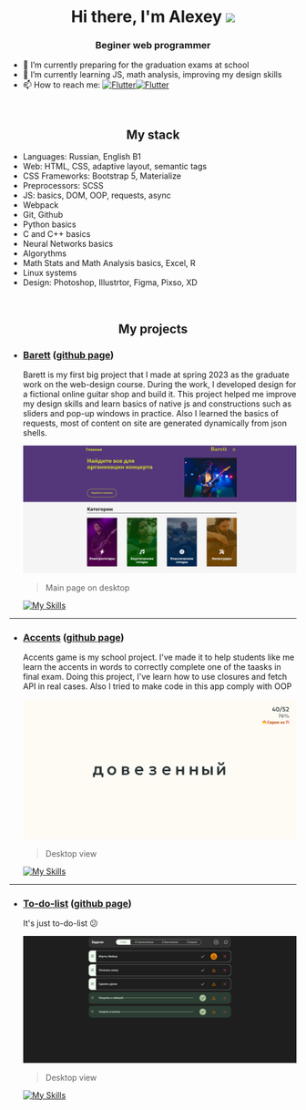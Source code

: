 <h1 align="center">Hi there, I'm Alexey 
<img src="https://github.com/blackcater/blackcater/raw/main/images/Hi.gif" height="30"/></h1>
<h3 align="center">Beginer web programmer</h3>

- 🔭 I’m currently preparing for the graduation exams at school
- 🌱 I’m currently learning JS, math analysis, improving my design skills
- 📫 How to reach me: [![Flutter](https://img.shields.io/badge/Telergam-@Gjils-1E90FF?style=flat&logo=telegram)](https://t.me/gjils)[![Flutter](https://img.shields.io/badge/Spotify-gicha_enjoyer-3CB371?style=flat&logo=spotify)](https://open.spotify.com/user/w62wi5pkbmtrgakqaxuy4wj80?si=fed0f11ec49d4b8c)
</br>
<h2 align="center">My stack</h2>

* Languages: Russian, English B1
* Web: HTML, CSS, adaptive layout, semantic tags
* CSS Frameworks: Bootstrap 5, Materialize 
* Preprocessors: SCSS
* JS: basics, DOM, OOP, requests, async
* Webpack
* Git, Github
* Python basics
* C and C++ basics
* Neural Networks basics
* Algorythms
* Math Stats and Math Analysis basics, Excel, R
* Linux systems
* Design: Photoshop, Illustrtor, Figma, Pixso, XD
</br>
<h2 align="center">My projects</h2>
</hr>

* ### [Barett](http://barett.wd.bytic.ru) ([github page](https://github.com/Gjils/Barett))
  Barett is my first big project that I made at spring 2023 as the graduate work on the web-design course. During the work, I developed design for a fictional online guitar shop and build it. This project helped me improve my design skills and learn basics of native js and constructions such as sliders and pop-up windows in practice. Also I learned the basics of requests, most of content on site are generated dynamically from json shells.
  
  ![main page](https://github.com/Gjils/Barett/blob/main/preview/main-desktop.png)
  > Main page on desktop

  [![My Skills](https://skillicons.dev/icons?i=figma,html,css,js)](https://skillicons.dev)
  
***

* ### [Accents](https://gjils.github.io/accentsgame/) ([github page](https://github.com/Gjils/accentsgame))
  
  Accents game is my school project. I've made it to help students like me learn the accents in words to correctly complete one of the taasks in final exam. Doing this project, I've learn how to use closures and fetch API in real cases. Also I tried to make code in this app comply with OOP
  
  ![main page](https://github.com/Gjils/accentsgame/blob/main/preview/desktop.png)
  
  > Desktop view
  
  [![My Skills](https://skillicons.dev/icons?i=html,css,js)](https://skillicons.dev)

***

* ### [To-do-list](https://gjils.github.io/to-do-list/) ([github page](https://github.com/Gjils/to-do-list))
  
  It's just to-do-list :confused:
  
  ![desktop](https://github.com/Gjils/to-do-list/blob/main/preview/desktop.jpg)
  
  > Desktop view

  [![My Skills](https://skillicons.dev/icons?i=react)](https://skillicons.dev)


</hr>
</br>
